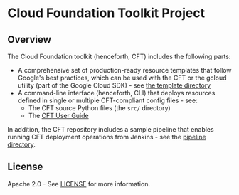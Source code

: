 # Cloud Foundation Toolkit Project

## Overview

The Cloud Foundation toolkit (henceforth, CFT) includes the following parts:

- A comprehensive set of production-ready resource templates that follow
  Google's best practices, which can be used with the CFT or the gcloud
  utility (part of the Google Cloud SDK) - see
  [the template directory](/templates/README.md)
- A command-line interface (henceforth, CLI) that deploys resources defined in
  single or multiple CFT-compliant config files - see:
  - The CFT source Python files (the `src/` directory)
  - The [CFT User Guide](/docs/userguide.md)

In addition, the CFT repository includes a sample pipeline that enables running
CFT deployment operations from Jenkins - see the
[pipeline directory](/pipeline/README.md).

## License

Apache 2.0 - See [LICENSE](LICENSE) for more information.